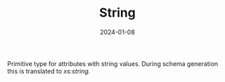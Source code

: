 ﻿---
title: String
toc: false
type: specs
date: "2024-01-08"
draft: false
specification: VEC
version: 2.1.0
documentType: "Recommendation"
elementType: Class
classes:
  - String
menu_name: vec-2.1.0
---
<p> Primitive type for attributes with string values. During schema generation this is translated to <i>xs:string.</i>      </p>